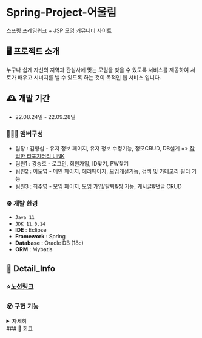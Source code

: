 # Spring-Project-어울림

스프링 프레임워크 + JSP 모임 커뮤니티 사이트


## 🖥️ 프로젝트 소개
누구나 쉽게 자신의 지역과 관심사에 맞는 모임을 찾을 수 있도록 서비스를 제공하여 
서로가 배우고 시너지를 낼 수 있도록 하는 것이 목적인 웹 서비스 입니다.
<br>

## 🕰️ 개발 기간
* 22.08.24일 - 22.09.28일

### 🧑‍🤝‍🧑 맴버구성
 - 팀장  : 김형섭 - 유저 정보 페이지, 유저 정보 수정기능, 정모CRUD, DB설계 => [작업한 리포지터리 LINK](https://github.com/HyeongSeop-Kim/final-project)
 - 팀원1 : 강승호 - 로그인, 회원가입, ID찾기, PW찾기
 - 팀원2 : 이도엽 - 메인 페이지, 에러페이지, 모임개설기능, 검색 및 카테고리 필터 기능
 - 팀원3 : 최주영 - 모임 페이지, 모임 가입/탈퇴&찜 기능, 게시글&댓글 CRUD

### ⚙️ 개발 환경
- `Java 11`
- `JDK 11.0.14`
- **IDE** : Eclipse
- **Framework** : Spring
- **Database** : Oracle DB (18c)
- **ORM** : Mybatis

## 📌 Detail_Info
### ⭐[노션링크](https://www.notion.so/87662a3c2aef4ac7a1a38a7af370cd5f?p=53c2b32d45204bb890521e7106585cc1&pm=c)

### 😵 구현 기능
<details>
    <summary>자세히</summary>

<!-- summary 아래 한칸 공백 두고 내용 삽입 -->
 1. 검색기능 구현
  
 2. 
 
 </details>
### 😤 회고

